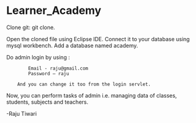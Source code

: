 # Learner_Academy

Clone git: git clone.
   
Open the cloned file using Eclipse IDE.
Connect it to your database using mysql workbench.
Add a database named academy.

Do admin login by using :


			Email - raju@gmail.com
			Password – raju

		And you can change it too from the login servlet.
Now, you can perform tasks of admin i.e. managing data of classes, students, subjects and teachers.

-Raju Tiwari
